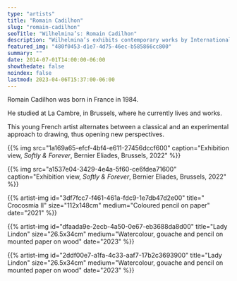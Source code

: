 ```yaml
---
type: "artists"
title: "Romain Cadilhon"
slug: "romain-cadilhon"
seoTitle: "Wilhelmina’s: Romain Cadilhon"
description: "Wilhelmina’s exhibits contemporary works by International artists on Hydra between June and October. The exhibitions are displayed inside a historic building on Mandraki Beach that was once the Captain’s Mansion. This year the artists displayed are vastly different but share in common supreme technical skill and treat subjects rooted in universal themes, particularly nature, myth, philosophy and dreams."
featured_img: "480f0453-d1e7-4d75-46ec-b585866cc800"
summary: ""
date: 2014-07-01T14:00:00-06:00
showthedate: false
noindex: false
lastmod: 2023-04-06T15:37:00-06:00
---
```


Romain Cadilhon was born in France in 1984.

He studied at La Cambre, in Brussels, where he currently lives and works.

This young French artist alternates between a classical and an experimental approach to drawing, thus opening new perspectives.

{{% img src="1a169a65-efcf-4bf4-e611-27456dccf600" caption="Exhibition view, _Softly & Forever_, Bernier Eliades, Brussels, 2022" %}}

{{% img src="a1537e04-3429-4e4a-5f60-ce6fdea71600" caption="Exhibition view, _Softly & Forever_, Bernier Eliades, Brussels, 2022" %}}

{{% artist-img id="3df7fcc7-f461-461a-fdc9-1e7db47d2e00" title=" Crocosmia II" size="112x148cm" medium="Coloured pencil on paper" date="2021" %}}

{{% artist-img id="dfaada9e-2ecb-4a50-0e67-eb3688da8d00" title="Lady Lindon" size="26.5x34cm" medium="Watercolour, gouache and pencil on mounted paper on wood" date="2023" %}}

{{% artist-img id="2ddf00e7-a1fa-4c33-aaf7-17b2c3693900" title="Lady Lindon" size="26.5x34cm" medium="Watercolour, gouache and pencil on mounted paper on wood" date="2023" %}}
